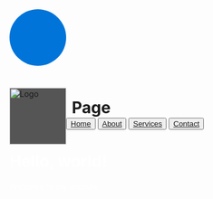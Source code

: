 <html>
<head>
    <style>
        .circle-logo {
            ulr:('picture.ico');
            width: 100px; 
            height: 100px; 
            background-color: #0074D9;
            border-radius: 50%;
        }
    </style>   
   <style>
        .header img {
            float: left;
            width: 100px; 
            height: 100px; 
            background: #555; 
        }
        .header h1 {
            position: relative;
            top: 18px; 
            left: 10px; 
        }
      
   </style>
   <meta charset="utf-8">
    <title>My Web Page</title>
     <download.jpg>
        <link rel="icon" href="picture.ico" type="image/jpg">
    <style>
        body {
            background-image: url('Screenshot 2024-05-07 193200.png');
            background-repeat: no-repeat;
            background-attachment: fixed;
            background-size: 100% 100%;
        }
    </style>
    <style>
        settings
    </style>
</head>
<body>
    <div class="circle-logo"></div>
     <div class="header">
        <img src="picture.ico" alt="Logo">
        <h1>Page</h1>
    </div>
    <ul>
        <button><a href="#">Home</a></button>
        <button><a href="#">About</a></button>
        <button><a href="#">Services</a></button>
        <button><a href="#">Contact</a></button>
    </ul>
    <h1><font color="white">Hello, world!</font></h1>
    <p><font color="white">Welcome to my website.</font></p>
</body>
</html>
